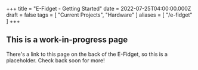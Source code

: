 +++
title = "E-Fidget - Getting Started"
date = 2022-07-25T04:00:00.000Z
draft = false
tags = [ "Current Projects", "Hardware" ]
aliases = [ "/e-fidget" ]
+++

## This is a work-in-progress page

There's a link to this page on the back of the E-Fidget, so this is a placeholder.
Check back soon for more!
